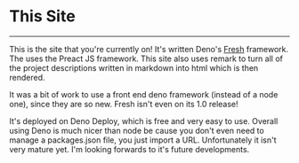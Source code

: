 # This Site

---

This is the site that you're currently on! It's written Deno's
[Fresh](https://github.com/lucacasonato/fresh) framework. The uses the Preact JS
framework. This site also uses remark to turn all of the project descriptions
written in markdown into html which is then rendered.

It was a bit of work to use a front end deno framework (instead of a node one),
since they are so new. Fresh isn't even on its 1.0 release!

It's deployed on Deno Deploy, which is free and very easy to use. Overall using
Deno is much nicer than node be cause you don't even need to manage a
packages.json file, you just import a URL. Unfortunately it isn't very mature yet.
I'm looking forwards to it's future developments.
